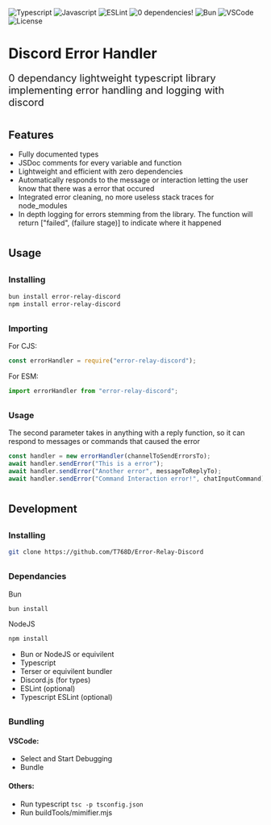 ![Typescript](https://img.shields.io/badge/TypeScript-007ACC?style=for-the-badge&logo=typescript&logoColor=white)
![Javascript](https://img.shields.io/badge/JavaScript-323330?style=for-the-badge&logo=javascript&logoColor=F7DF1E)
![ESLint](https://img.shields.io/badge/eslint-3A33D1?style=for-the-badge&logo=eslint&logoColor=white)
![0 dependencies!](https://img.shields.io/badge/0%20Dependencies-F80000?style=for-the-badge)
![Bun](https://img.shields.io/badge/bun-282a36?style=for-the-badge&logo=bun&logoColor=fbf0df)
![VSCode](https://img.shields.io/badge/VSCode-0078D4?style=for-the-badge&logo=visual%20studio%20code&logoColor=white)
![License](https://img.shields.io/badge/CC--BY--NC--SA--4.0-lightgrey?style=for-the-badge)

# __Discord Error Handler__

<p style="font-size: 20px">0 dependancy lightweight typescript library implementing error handling and logging with discord</p>


<h2 style="padding-top: 10px;">Features</h2>
<ul style="list-style-type: disc; padding-left: 20px;">
  <li>Fully documented types</li>
  <li>JSDoc comments for every variable and function</li>
  <li>Lightweight and efficient with zero dependencies</li>
  <li>Automatically responds to the message or interaction letting the user know that there was a error that occured</li>
  <li>Integrated error cleaning, no more useless stack traces for node_modules</li>
  <li>In depth logging for errors stemming from the library. The function will return ["failed", (failure stage)] to indicate where it happened</li>
</ul>



<h2 style="padding-top: 10px;">Usage</h2>

### <h3 style="margin-top:30px;">Installing</h3>
```bash
bun install error-relay-discord
npm install error-relay-discord
```

### <h3 style="margin-top:30px;">Importing</h3>
For CJS:
```js
const errorHandler = require("error-relay-discord");
```

For ESM:
```js
import errorHandler from "error-relay-discord";
```

### <h3 style="margin-top:30px;">Usage</h3>
The second parameter takes in anything with a reply function, so it can respond to messages or commands that caused the error
```js
const handler = new errorHandler(channelToSendErrorsTo);
await handler.sendError("This is a error");
await handler.sendError("Another error", messageToReplyTo);
await handler.sendError("Command Interaction error!", chatInputCommand);
```



<h2 style="padding-top: 10px;">Development</h2>

### <h3 style="margin-top:30px;">Installing</h3>
```bash
git clone https://github.com/T768D/Error-Relay-Discord
```

### <h3 style="margin-top:30px;">Dependancies</h3>
Bun
```bash
bun install
```

NodeJS
```bash
npm install
```
- Bun or NodeJS or equivilent
- Typescript
- Terser or equivilent bundler
- Discord.js (for types)
- ESLint (optional)
- Typescript ESLint (optional)

### <h3 style="margin-top:30px;">Bundling</h3>
#### VSCode: 
- Select and Start Debugging
- Bundle
#### Others:
- Run typescript `tsc -p tsconfig.json`
- Run buildTools/mimifier.mjs